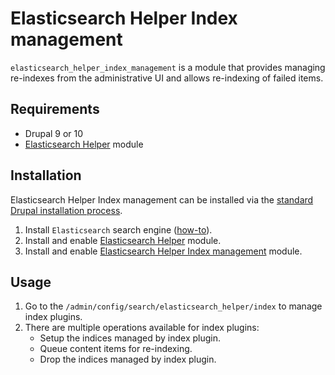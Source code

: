 # Elasticsearch Helper Index management

`elasticsearch_helper_index_management` is a module that provides managing re-indexes from the administrative UI and allows re-indexing of failed items.
## Requirements

* Drupal 9 or 10
* [Elasticsearch Helper][elasticsearch_helper] module

## Installation

Elasticsearch Helper Index management can be installed via the
[standard Drupal installation process](https://www.drupal.org/docs/extending-drupal/installing-drupal-modules).

1. Install `Elasticsearch` search engine ([how-to][elasticsearch_download]).
2. Install and enable [Elasticsearch Helper][elasticsearch_helper] module.
3. Install and enable [Elasticsearch Helper Index management][elasticsearch_helper_index_management]
  module.

## Usage

1. Go to the `/admin/config/search/elasticsearch_helper/index` to manage index plugins.
2. There are multiple operations available for index plugins:
   - Setup the indices managed by index plugin.
   - Queue content items for re-indexing.
   - Drop the indices managed by index plugin.

[elasticsearch_download]: https://www.elastic.co/downloads/elasticsearch
[elasticsearch_helper]: https://www.drupal.org/project/elasticsearch_helper
[elasticsearch_helper_index_management]: https://www.drupal.org/project/elasticsearch_helper_index_management
[elasticsearch_client]: https://github.com/elastic/elasticsearch-php
